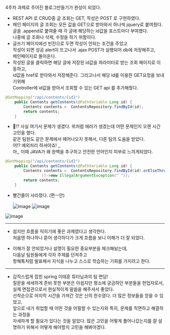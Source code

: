 4주차 과제로 주어진 블로그만들기가 완성이 되었다.  

- REST API 로 CRUD중 글 조회는 GET, 작성은 POST 로 구현하였다.  
- 메인 페이지의 글 조회는 모든 값을 GET으로 받아와서 하나씩 jquery로 붙여줬다.  
  글을 .append로 붙여줄 때 각 글에 해당하는 id값을 포스트마다 부여했다.  
  나중에 글 조회나 삭제, 수정을 하기 위함이다.  
- 글쓰기 페이지에선 빈칸으로 두면 작성이 안되는 조건을 주었고  
  작성이 되면 성공 alert이 뜨고나서 .ajax POST가 실행되어 db에 저장해주고,   
  메인페이지로 돌아온다.  
- 작성된 글을 클릭하면 해당 글에 저장된 id값을 파라미터로 받는 조회 페이지로 이동하고,  
  id값을 href로 받아와서 저장해준다. 그리고나서 해당 id를 이용한 GET요청을 보내기위해  
  Controller에 id값을 받아서 조회할 수 있는 GET api 를 추가해줬다.  

```java
@GetMapping("/api/contents/{id}")
    public Contents getContents(@PathVariable Long id) {
        Contents contents =  ContentsRepository.findById(id);
        return contents;
    }
```

- 🚫⁉ 사실 여기서 문제가 생겼다. 위처럼 에러가 생겼는데 어떤 문제인지 오랜 시간 고민을 했다.   
   같은 팀원도 같은 문제에서 헤어나오지 못해서, 다른 팀의 도움을 받았다.  
어!? 예외처리 하셔야죠! ,,  
아,, 이때 JAVA가 왜 완벽을 추구하고 안전한 언어인지 피부로 느끼게되었다.  

```java
@GetMapping("/api/contents/{id}")
    public Contents getContents(@PathVariable Long id) {
        Contents contents =  ContentsRepository.findById(id).orElseThrow(
                ()->new IllegalArgumentException(" "));
        return contents;
    }
```

- 빨간줄이 사라졌다. (편ㅡ안)  
.  
![image](https://user-images.githubusercontent.com/80080041/123831139-f960c300-d93e-11eb-8fa5-8e3ff19b7644.png)
![image](https://user-images.githubusercontent.com/80080041/123831068-e4842f80-d93e-11eb-9740-10713ebe1b1d.png)

![image](https://user-images.githubusercontent.com/80080041/123831222-11d0dd80-d93f-11eb-8ee3-9bc6e8def1b8.png)

---   

- 쉽지만 흐름을 익히기에 좋은 과제였다고 생각한다.  
처음엔 하나하나 뜯어 생각하다가 크게 흐름을 보니 이해가 더 잘 되었다.  
  
- 이해가 잘 안되었거나 설명이 필요한 중요부분을 체크해놨는데,  
 다음날 팀원들에게 각자 주제를 던져주고  
항해톡처럼 발표해서 지식을 나누고 스스로 학습하는 기회를 가지려고 한다.  

---  

- 갑작스럽게 잡힌 spring 이태훈 튜터님과의 팀 면담!    
  질문을 세세하게 준비 못한 부분은 아쉽지만 평소에 궁금하던 부분들을 현업자로서,  
  실제 면접관으로서 현실적이게 말씀을 해주셔서 좋았다.  
  선착순으로 마지막 시간을 가져간 것은 신의 한수였다. 더 많은 정보들을 얻을 수 있었고,  
  앞으로 내가 취업할 때 어떤 것을 어필할 수 있는지와 특히, 문제를 직면하고 해결하는 과정을   
  자세하게 할 필요가 있다는 것을 알았다. 많은 고민을 어떻게 풀어나갔는지를 
  잘 설명하기 위해서 어떻게 해야할지 고민을 해봐야겠다.  
